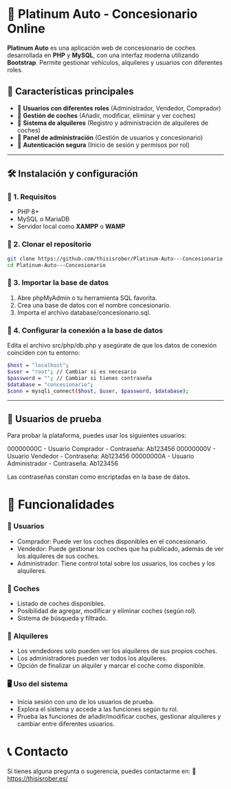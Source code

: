 # 🚗 Platinum Auto - Concesionario Online

**Platinum Auto** es una aplicación web de concesionario de coches desarrollada en **PHP** y **MySQL**, con una interfaz moderna utilizando **Bootstrap**. Permite gestionar vehículos, alquileres y usuarios con diferentes roles.

## 📌 Características principales
- 🔹 **Usuarios con diferentes roles** (Administrador, Vendedor, Comprador)
- 🔹 **Gestión de coches** (Añadir, modificar, eliminar y ver coches)
- 🔹 **Sistema de alquileres** (Registro y administración de alquileres de coches)
- 🔹 **Panel de administración** (Gestión de usuarios y concesionario)
- 🔹 **Autenticación segura** (Inicio de sesión y permisos por rol)

---

## 🛠️ Instalación y configuración

### 🔹 1. Requisitos
- PHP 8+
- MySQL o MariaDB
- Servidor local como **XAMPP** o **WAMP**

### 🔹 2. Clonar el repositorio
```sh
git clone https://github.com/thisisrober/Platinum-Auto---Concesionario
cd Platinum-Auto---Concesionario
```

### 🔹 3. Importar la base de datos
1. Abre phpMyAdmin o tu herramienta SQL favorita.
2. Crea una base de datos con el nombre concesionario.
3. Importa el archivo database/concesionario.sql.

### 🔹 4. Configurar la conexión a la base de datos
Edita el archivo src/php/db.php y asegúrate de que los datos de conexión coinciden con tu entorno:
```sh
$host = "localhost";
$user = "root"; // Cambiar si es necesario
$password = ""; // Cambiar si tienes contraseña
$database = "concesionario";
$conn = mysqli_connect($host, $user, $password, $database);
```

---

## 👤 Usuarios de prueba
Para probar la plataforma, puedes usar los siguientes usuarios:

00000000C	- Usuario Comprador - Contraseña: Ab123456
00000000V	- Usuario Vendedor - Contraseña: Ab123456
00000000A	- Usuario Administrador - Contraseña: Ab123456

Las contraseñas constan como encriptadas en la base de datos.

# 🚀 Funcionalidades
### 🔹 Usuarios
- Comprador: Puede ver los coches disponibles en el concesionario.
- Vendedor: Puede gestionar los coches que ha publicado, además de ver los alquileres de sus coches.
- Administrador: Tiene control total sobre los usuarios, los coches y los alquileres.

### 🔹 Coches
- Listado de coches disponibles.
- Posibilidad de agregar, modificar y eliminar coches (según rol).
- Sistema de búsqueda y filtrado.

### 🔹 Alquileres
- Los vendedores solo pueden ver los alquileres de sus propios coches.
- Los administradores pueden ver todos los alquileres.
- Opción de finalizar un alquiler y marcar el coche como disponible.

### 🖥️ Uso del sistema
- Inicia sesión con uno de los usuarios de prueba.
- Explora el sistema y accede a las funciones según tu rol.
- Prueba las funciones de añadir/modificar coches, gestionar alquileres y cambiar entre diferentes usuarios.

# 📞 Contacto
Si tienes alguna pregunta o sugerencia, puedes contactarme en: 🔗 https://thisisrober.es/
